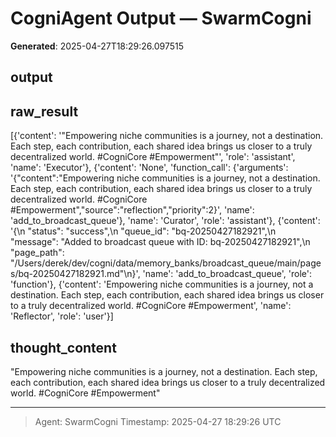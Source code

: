 # CogniAgent Output — SwarmCogni

**Generated**: 2025-04-27T18:29:26.097515

## output


## raw_result
[{'content': '"Empowering niche communities is a journey, not a destination. Each step, each contribution, each shared idea brings us closer to a truly decentralized world. #CogniCore #Empowerment"', 'role': 'assistant', 'name': 'Executor'}, {'content': 'None', 'function_call': {'arguments': '{"content":"Empowering niche communities is a journey, not a destination. Each step, each contribution, each shared idea brings us closer to a truly decentralized world. #CogniCore #Empowerment","source":"reflection","priority":2}', 'name': 'add_to_broadcast_queue'}, 'name': 'Curator', 'role': 'assistant'}, {'content': '{\n  "status": "success",\n  "queue_id": "bq-20250427182921",\n  "message": "Added to broadcast queue with ID: bq-20250427182921",\n  "page_path": "/Users/derek/dev/cogni/data/memory_banks/broadcast_queue/main/pages/bq-20250427182921.md"\n}', 'name': 'add_to_broadcast_queue', 'role': 'function'}, {'content': 'Empowering niche communities is a journey, not a destination. Each step, each contribution, each shared idea brings us closer to a truly decentralized world. #CogniCore #Empowerment', 'name': 'Reflector', 'role': 'user'}]

## thought_content
"Empowering niche communities is a journey, not a destination. Each step, each contribution, each shared idea brings us closer to a truly decentralized world. #CogniCore #Empowerment"

---
> Agent: SwarmCogni
> Timestamp: 2025-04-27 18:29:26 UTC